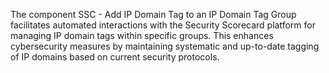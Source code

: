The component SSC - Add IP Domain Tag to an IP Domain Tag Group facilitates automated interactions with the Security Scorecard platform for managing IP domain tags within specific groups. This enhances cybersecurity measures by maintaining systematic and up-to-date tagging of IP domains based on current security protocols.
